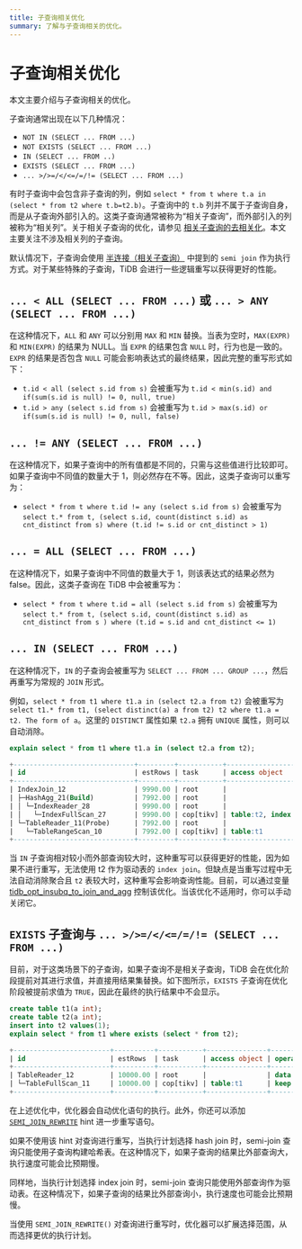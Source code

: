 ```yaml
---
title: 子查询相关优化
summary: 了解与子查询相关的优化。
---
```


# 子查询相关优化

本文主要介绍与子查询相关的优化。

子查询通常出现在以下几种情况：

- `NOT IN (SELECT ... FROM ...)`
- `NOT EXISTS (SELECT ... FROM ...)`
- `IN (SELECT ... FROM ..)`
- `EXISTS (SELECT ... FROM ...)`
- `... >/>=/</<=/=/!= (SELECT ... FROM ...)`

有时子查询中会包含非子查询的列，例如 `select * from t where t.a in (select * from t2 where t.b=t2.b)`。子查询中的 `t.b` 列并不属于子查询自身，而是从子查询外部引入的。这类子查询通常被称为“相关子查询”，而外部引入的列被称为“相关列”。关于相关子查询的优化，请参见 [相关子查询的去相关化](/correlated-subquery-optimization.md)。本文主要关注不涉及相关列的子查询。

默认情况下，子查询会使用 [半连接（相关子查询）](/explain-subqueries.md#semi-join-correlated-subquery) 中提到的 `semi join` 作为执行方式。对于某些特殊的子查询，TiDB 会进行一些逻辑重写以获得更好的性能。

## `... < ALL (SELECT ... FROM ...)` 或 `... > ANY (SELECT ... FROM ...)`

在这种情况下，`ALL` 和 `ANY` 可以分别用 `MAX` 和 `MIN` 替换。当表为空时，`MAX(EXPR)` 和 `MIN(EXPR)` 的结果为 NULL。当 `EXPR` 的结果包含 `NULL` 时，行为也是一致的。`EXPR` 的结果是否包含 `NULL` 可能会影响表达式的最终结果，因此完整的重写形式如下：

- `t.id < all (select s.id from s)` 会被重写为 `t.id < min(s.id) and if(sum(s.id is null) != 0, null, true)`
- `t.id > any (select s.id from s)` 会被重写为 `t.id > max(s.id) or if(sum(s.id is null) != 0, null, false)`

## `... != ANY (SELECT ... FROM ...)`

在这种情况下，如果子查询中的所有值都是不同的，只需与这些值进行比较即可。如果子查询中不同值的数量大于 1，则必然存在不等。因此，这类子查询可以重写为：

- `select * from t where t.id != any (select s.id from s)` 会被重写为 `select t.* from t, (select s.id, count(distinct s.id) as cnt_distinct from s) where (t.id != s.id or cnt_distinct > 1)`

## `... = ALL (SELECT ... FROM ...)`

在这种情况下，如果子查询中不同值的数量大于 1，则该表达式的结果必然为 false。因此，这类子查询在 TiDB 中会被重写为：

- `select * from t where t.id = all (select s.id from s)` 会被重写为 `select t.* from t, (select s.id, count(distinct s.id) as cnt_distinct from s ) where (t.id = s.id and cnt_distinct <= 1)`

## `... IN (SELECT ... FROM ...)`

在这种情况下，`IN` 的子查询会被重写为 `SELECT ... FROM ... GROUP ...`，然后再重写为常规的 `JOIN` 形式。

例如，`select * from t1 where t1.a in (select t2.a from t2)` 会被重写为 `select t1.* from t1, (select distinct(a) a from t2) t2 where t1.a = t2. The form of a`。这里的 `DISTINCT` 属性如果 `t2.a` 拥有 `UNIQUE` 属性，则可以自动消除。

```sql
explain select * from t1 where t1.a in (select t2.a from t2);
```

```sql
+------------------------------+---------+-----------+------------------------+----------------------------------------------------------------------------+
| id                           | estRows | task      | access object          | operator info                                                              |
+------------------------------+---------+-----------+------------------------+----------------------------------------------------------------------------+
| IndexJoin_12                 | 9990.00 | root      |                        | inner join, inner:TableReader_11, outer key:test.t2.a, inner key:test.t1.a |
| ├─HashAgg_21(Build)          | 7992.00 | root      |                        | group by:test.t2.a, funcs:firstrow(test.t2.a)->test.t2.a                   |
| │ └─IndexReader_28           | 9990.00 | root      |                        | index:IndexFullScan_27                                                     |
| │   └─IndexFullScan_27       | 9990.00 | cop[tikv] | table:t2, index:idx(a) | keep order:false, stats:pseudo                                             |
| └─TableReader_11(Probe)      | 7992.00 | root      |                        | data:TableRangeScan_10                                                     |
|   └─TableRangeScan_10        | 7992.00 | cop[tikv] | table:t1               | range: decided by [test.t2.a], keep order:false, stats:pseudo              |
+------------------------------+---------+-----------+------------------------+----------------------------------------------------------------------------+
```

当 `IN` 子查询相对较小而外部查询较大时，这种重写可以获得更好的性能，因为如果不进行重写，无法使用 t2 作为驱动表的 `index join`。但缺点是当重写过程中无法自动消除聚合且 `t2` 表较大时，这种重写会影响查询性能。目前，可以通过变量 [tidb\_opt\_insubq\_to\_join\_and\_agg](/system-variables.md#tidb_opt_insubq_to_join_and_agg) 控制该优化。当该优化不适用时，你可以手动关闭它。

## `EXISTS` 子查询与 `... >/>=/</<=/=/!= (SELECT ... FROM ...)`

目前，对于这类场景下的子查询，如果子查询不是相关子查询，TiDB 会在优化阶段提前对其进行求值，并直接用结果集替换。如下图所示，`EXISTS` 子查询在优化阶段被提前求值为 `TRUE`，因此在最终的执行结果中不会显示。

```sql
create table t1(a int);
create table t2(a int);
insert into t2 values(1);
explain select * from t1 where exists (select * from t2);
```

```sql
+------------------------+----------+-----------+---------------+--------------------------------+
| id                     | estRows  | task      | access object | operator info                  |
+------------------------+----------+-----------+---------------+--------------------------------+
| TableReader_12         | 10000.00 | root      |               | data:TableFullScan_11          |
| └─TableFullScan_11     | 10000.00 | cop[tikv] | table:t1      | keep order:false, stats:pseudo |
+------------------------+----------+-----------+---------------+--------------------------------+
```

在上述优化中，优化器会自动优化语句的执行。此外，你还可以添加 [`SEMI_JOIN_REWRITE`](/optimizer-hints.md#semi_join_rewrite) hint 进一步重写语句。

如果不使用该 hint 对查询进行重写，当执行计划选择 hash join 时，semi-join 查询只能使用子查询构建哈希表。在这种情况下，如果子查询的结果比外部查询大，执行速度可能会比预期慢。

同样地，当执行计划选择 index join 时，semi-join 查询只能使用外部查询作为驱动表。在这种情况下，如果子查询的结果比外部查询小，执行速度也可能会比预期慢。

当使用 `SEMI_JOIN_REWRITE()` 对查询进行重写时，优化器可以扩展选择范围，从而选择更优的执行计划。